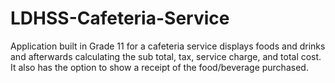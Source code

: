 # LDHSS-Cafeteria-Service
Application built in Grade 11 for a cafeteria service displays foods and drinks and afterwards calculating the sub total, tax, service charge, and total cost. It also has the option to show a receipt of the food/beverage purchased.
